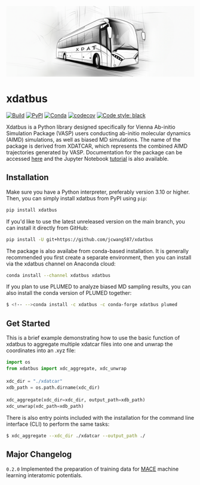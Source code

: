 <p class="center-content"> 
  <img src="https://raw.githubusercontent.com/jcwang587/xdatbus/main/docs/logo.png" alt=""/>
</p>

# xdatbus

[![Build](https://github.com/jcwang587/xdatbus/actions/workflows/build.yml/badge.svg)](https://github.com/jcwang587/xdatbus/actions/workflows/build.yml)
[![PyPI](https://img.shields.io/pypi/v/xdatbus?logo=pypi&logoColor=white&color=0073B7)](https://pypi.org/project/xdatbus/)
[![Conda](https://img.shields.io/conda/v/xdatbus/xdatbus?logo=anaconda&logoColor=white&label=conda&color=43B02A)](https://anaconda.org/xdatbus/xdatbus)
[![codecov](https://codecov.io/gh/jcwang587/xdatbus/branch/main/graph/badge.svg?token=V27VIJZDAE)](https://codecov.io/gh/jcwang587/xdatbus)
[![Code style: black](https://img.shields.io/badge/code%20style-black-000000.svg)](https://github.com/psf/black)

Xdatbus is a Python library designed specifically for Vienna Ab-initio Simulation Package (VASP) users conducting
ab-initio molecular dynamics (AIMD) simulations, as well as biased MD simulations. The name of the package is derived
from XDATCAR, which represents the combined AIMD trajectories generated by VASP. Documentation for the package can be
accessed [here](https://xdatbus.readthedocs.io/en/latest/) and the Jupyter
Notebook [tutorial](https://github.com/jcwang587/xdatbus/tree/main/examples) is also available.

## Installation

Make sure you have a Python interpreter, preferably version 3.10 or higher. Then, you can simply install xdatbus from
PyPI using `pip`:

```bash
pip install xdatbus
```

If you'd like to use the latest unreleased version on the main branch, you can install it directly from GitHub:

```bash
pip install -U git+https://github.com/jcwang587/xdatbus
```

The package is also availabe from conda-based installation. It is generally recommended you first create a separate
environment, then you can install via the xdatbus channel on Anaconda cloud:

```bash
conda install --channel xdatbus xdatbus
```

If you plan to use PLUMED to analyze biased MD sampling results, you can also install the conda version of PLUMED
together:

```bash
$ <!-- -->conda install -c xdatbus -c conda-forge xdatbus plumed
```


## Get Started

This is a brief example demonstrating how to use the basic function of xdatbus to aggregate multiple xdatcar files into
one and unwrap the coordinates into an .xyz file:

```python
import os
from xdatbus import xdc_aggregate, xdc_unwrap

xdc_dir = "./xdatcar"
xdb_path = os.path.dirname(xdc_dir)

xdc_aggregate(xdc_dir=xdc_dir, output_path=xdb_path)
xdc_unwrap(xdc_path=xdb_path)
```

There is also entry points included with the installation for the command line interface (CLI) to perform the same tasks:

```bash
$ xdc_aggregate --xdc_dir ./xdatcar --output_path ./
```

## Major Changelog

`0.2.0` Implemented the preparation of training data for [MACE](https://github.com/ACEsuit/mace) machine learning
interatomic potentials.
